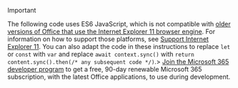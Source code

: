 > [!IMPORTANT]
> The following code uses ES6 JavaScript, which is not compatible with [older versions of Office that use the Internet Explorer 11 browser engine](/office/dev/add-ins/concepts/browsers-used-by-office-web-add-ins). For information on how to support those platforms, see [Support Internet Explorer 11](/office/dev/add-ins/develop/support-ie-11). You can also adapt the code in these instructions to replace `let` or `const` with `var` and replace `await context.sync()` with `return content.sync().then(/* any subsequent code */)`.> [Join the Microsoft 365 developer program](https://developer.microsoft.com/office/dev-program) to get a free, 90-day renewable Microsoft 365 subscription, with the latest Office applications, to use during development.